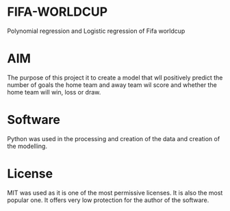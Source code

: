 # FIFA-WORLDCUP
Polynomial regression and Logistic regression of Fifa worldcup

# AIM
The purpose of this project it to create a model that wll positively predict the number of goals the home team and away team wil score and whether the home team will win, loss or draw.

# Software
Python was used in the processing and creation of the data and creation of the modelling.

# License
MIT was used as it is one of the most permissive licenses. It is also the most popular one. It offers very low protection for the author of the software.

